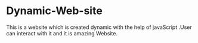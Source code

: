 # Dynamic-Web-site
This is a website which is created dynamic with the help of javaScript .User can interact with it and it is amazing Website.
